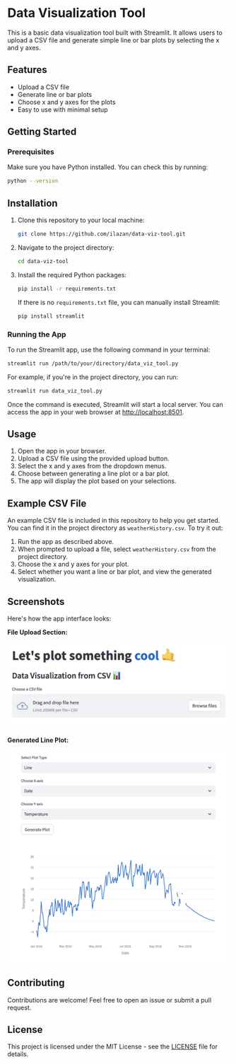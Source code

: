 # Data Visualization Tool

This is a basic data visualization tool built with Streamlit. It allows users to upload a CSV file and generate simple line or bar plots by selecting the x and y axes.

## Features

- Upload a CSV file
- Generate line or bar plots
- Choose x and y axes for the plots
- Easy to use with minimal setup

## Getting Started

### Prerequisites

Make sure you have Python installed. You can check this by running:

```bash
python --version
```

## Installation

1. Clone this repository to your local machine:

    ```bash
    git clone https://github.com/ilazan/data-viz-tool.git
    ```

2. Navigate to the project directory:

    ```bash
    cd data-viz-tool
    ```

3. Install the required Python packages:

    ```bash
    pip install -r requirements.txt
    ```

   If there is no `requirements.txt` file, you can manually install Streamlit:

    ```bash
    pip install streamlit
    ```

### Running the App

To run the Streamlit app, use the following command in your terminal:
```bash
streamlit run /path/to/your/directory/data_viz_tool.py
```

For example, if you're in the project directory, you can run:
```bash
streamlit run data_viz_tool.py
```
Once the command is executed, Streamlit will start a local server. You can access the app in your web browser at [http://localhost:8501](http://localhost:8501).

## Usage

1. Open the app in your browser.
2. Upload a CSV file using the provided upload button.
3. Select the x and y axes from the dropdown menus.
4. Choose between generating a line plot or a bar plot.
5. The app will display the plot based on your selections.

## Example CSV File

An example CSV file is included in this repository to help you get started. You can find it in the project directory as `weatherHistory.csv`. To try it out:

1. Run the app as described above.
2. When prompted to upload a file, select `weatherHistory.csv` from the project directory.
3. Choose the x and y axes for your plot.
4. Select whether you want a line or bar plot, and view the generated visualization.

## Screenshots

Here's how the app interface looks:

**File Upload Section:**

![Upload Section](images/intro_screenshot.png)

**Generated Line Plot:**

![Line Plot Example](images/example_screenshot.png)

## Contributing

Contributions are welcome! Feel free to open an issue or submit a pull request.

## License

This project is licensed under the MIT License - see the [LICENSE](LICENSE) file for details.

